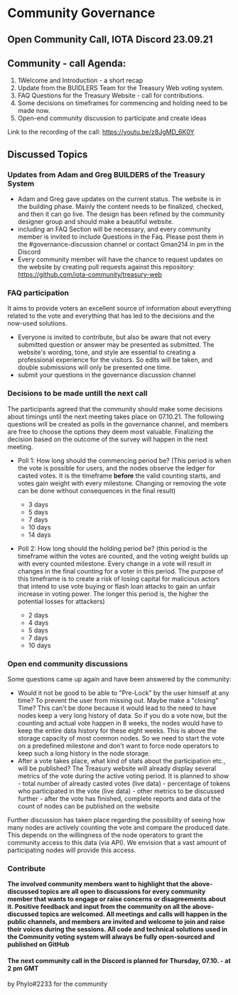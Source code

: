 <!-- COMMUNITY-GOVERNANCE -->
# **Community Governance**


## **Open Community Call, IOTA Discord 23.09.21**

<!-- COMMUNITY - CALL AGENDA -->
## **Community - call Agenda:**

1. 1Welcome and Introduction - a short recap
1. Update from the BUIDLERS Team for the Treasury Web voting system.
1. FAQ Questions for the Treasury Website - call for contributions.
1. Some decisions on timeframes for commencing and holding need to be made now.
1. Open-end community discussion to participate and create ideas

Link to the recording of the call: https://youtu.be/z8JgMD_6K0Y

<!-- DISCUSSED TOPICS -->
## **Discussed Topics**

### **Updates from Adam and Greg BUILDERS of the Treasury System**

- Adam and Greg gave updates on the current status. The website is in the building phase. Mainly the content needs to be finalized, checked, and then it can go live. The design has been refined by the community designer group and should make a beautiful website.
- including an FAQ Section will be necessary, and every community member is invited to include Questions in the Faq. Please post them in the #governance-discussion channel or contact Gman214 in pm in the Discord
- Every community member will have the chance to request updates on the website by creating pull requests against this repository:
https://github.com/iota-community/treasury-web


### **FAQ participation**

It aims to provide voters an excellent source of information about everything related to the vote and everything that has led to the decisions and the now-used solutions.
- Everyone is invited to contribute, but also be aware that not every submitted question or answer may be presented as submitted. The website's wording, tone, and style are essential to creating a professional experience for the visitors. So edits will be taken, and double submissions will only be presented one time.
- submit your questions in the governance discussion channel

### **Decisions to be made untill the next call**

The participants agreed that the community should make some decisions about timings until the next meeting takes place on 07.10.21. The following questions will be created as polls in the governance channel, and members are free to choose the options they deem most valuable. Finalizing the decision based on the outcome of the survey will happen in the next meeting.
- Poll 1: How long should the commencing period be? (This period is when the vote is possible for users, and the nodes observe the ledger for casted votes. It is the timeframe **before** the valid counting starts, and votes gain weight with every milestone. Changing or removing the vote can be done without consequences in the final result)
   - 3 days
   - 5 days
   - 7 days
   - 10 days
   - 14 days
  
- Poll 2: How long should the holding period be? (this period is the timeframe within the votes are counted, and the voting weight builds up with every counted milestone. Every change in a vote will result in changes in the final counting for a voter in this period. The purpose of this timeframe is to create a risk of losing capital for malicious actors that intend to use vote buying or flash loan attacks to gain an unfair increase in voting power. The longer this period is, the higher the potential losses for attackers)
  - 2 days
  - 4 days
  - 5 days
  - 7 days
  - 10 days

### **Open end community discussions**

Some questions came up again and have been answered by the community:
- Would it not be good to be able to "Pre-Lock" by the user himself at any time? To prevent the user from missing out. Maybe make a "closing" Time?
   This can't be done because it would lead to the need to have nodes keep a very long history of data. So if you do a vote now, but the counting and actual vote happen in 8 weeks, the nodes would have to keep the entire data history for these eight weeks. This is above the storage capacity of most common nodes. So we need to start the vote on a predefined milestone and don't want to force node operators to keep such a long history in the node storage.
- After a vote takes place, what kind of stats about the participation etc., will be published?
   The Treasury website will already display several metrics of the vote during the active voting period. It is planned to show
         - total number of already casted votes (live data)
         - percentage of tokens who participated in the vote (live data)
         - other metrics to be discussed further
         - after the vote has finished, complete reports and data of the count of nodes can be published on the website

Further discussion has taken place regarding the possibility of seeing how many nodes are actively counting the vote and compare the produced date. This depends on the willingness of the node operators to grant the community access to this data (via API). We envision that a vast amount of participating nodes will provide this access.
### **Contribute**

**The involved community members want to highlight that the above-discussed topics are all open to discussions for every community member that wants to engage or raise concerns or disagreements about it. Positive feedback and input from the community on all the above-discussed topics are welcomed. All meetings and calls will happen in the public channels, and members are invited and welcome to join and raise their voices during the sessions. All code and technical solutions used in the Community voting system will always be fully open-sourced and published on GitHub**


#### **The next community call in the Discord is planned for Thursday, 07.10. - at 2 pm GMT**

by Phylo#2233 for the community
